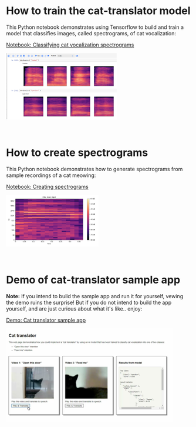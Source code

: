 # How to train the cat-translator model
This Python notebook demonstrates using Tensorflow to build and train a model that classifies images, called spectrograms, of cat vocalization:

[Notebook: Classifying cat vocalization spectrograms]()

<img src='../images-of-tools/tensorflow-notebook.png' width='60%'/>

<p>&nbsp;</p>


# How to create spectrograms
This Python notebook demonstrates how to generate spectrograms from sample recordings of a cat meowing:

[Notebook: Creating spectrograms]()

<img src='../images-of-tools/spectrogram.png' width='50%'/>

<p>&nbsp;</p>


# Demo of cat-translator sample app
**Note:** If you intend to build the sample app and run it for yourself, vewing the demo ruins the surprise!  But if you do not intend to build the app yourself, and are just curious about what it's like.. enjoy:

[Demo: Cat translator sample app](https://youtu.be/6CEGDoT831A)

<img src='../images-of-tools/cat-translator-web-app.png' width='90%' />

<p>&nbsp;</p>

          
          
